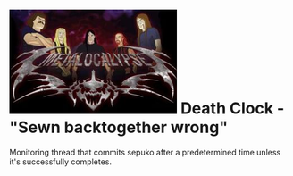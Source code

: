 ![Death Clock](https://github.com/victusfate/deathclock/raw/master/Dethklok.jpg)
Death Clock - "Sewn backtogether wrong"
===

Monitoring thread that commits sepuko after a predetermined time unless it's successfully completes.


